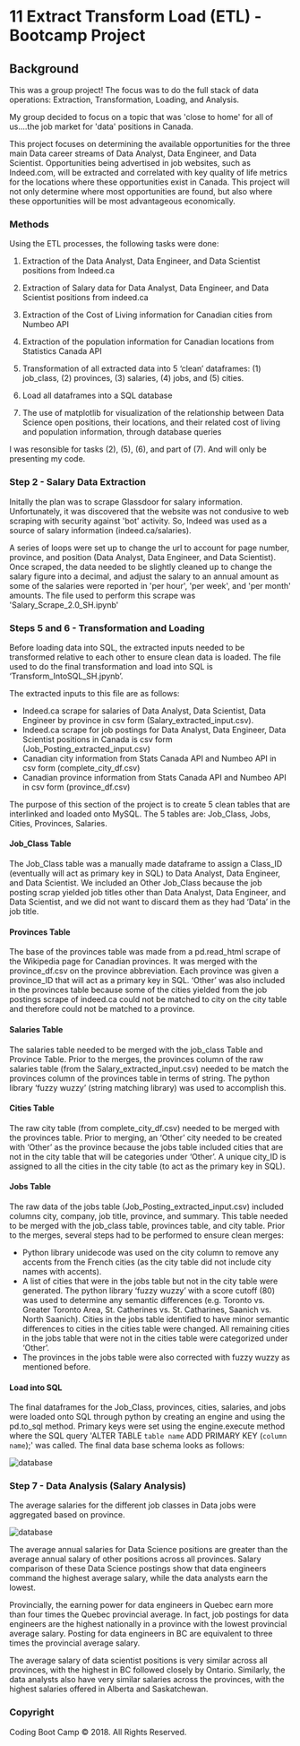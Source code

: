 # 11 Extract Transform Load (ETL) - Bootcamp Project 

## Background

This was a group project! The focus was to do the full stack of data operations: Extraction, Transformation, Loading, and Analysis.

My group decided to focus on a topic that was 'close to home' for all of us....the job market for 'data' positions in Canada.

This project focuses on determining the available opportunities for the three main Data career streams of Data Analyst, Data Engineer, and Data Scientist.  Opportunities being advertised in job websites, such as Indeed.com, will be extracted and correlated with key quality of life metrics for the locations where these opportunities exist in Canada.  This project will not only determine where most opportunities are found, but also where these opportunities will be most advantageous economically. 

### Methods

Using the ETL processes, the following tasks were done:

1) Extraction of the Data Analyst, Data Engineer, and Data Scientist positions from Indeed.ca

2) Extraction of Salary data for Data Analyst, Data Engineer, and Data Scientist positions from indeed.ca

3) Extraction of the Cost of Living information for Canadian cities from Numbeo API

4) Extraction of the population information for Canadian locations from Statistics Canada API

5) Transformation of all extracted data into 5 ‘clean’ dataframes: (1) job_class, (2) provinces, (3) salaries, (4) jobs, and (5) cities.

6) Load all dataframes into a SQL database

7) The use of matplotlib for visualization of the relationship between Data Science open positions, their locations, and their related cost of living and population information, through database queries

I was resonsible for tasks (2), (5), (6), and part of (7). And will only be presenting my code.

### Step 2 - Salary Data Extraction

Initally the plan was to scrape Glassdoor for salary information. Unfortunately, it was discovered that the website was not condusive to web scraping with security against 'bot' activity. So, Indeed was used as a source of salary information (indeed.ca/salaries).

A series of loops were set up to change the url to account for page number, province, and position (Data Analyst, Data Engineer, and Data Scientist). Once scraped, the data needed to be slightly cleaned up to change the salary figure into a decimal, and adjust the salary to an annual amount as some of the salaries were reported in 'per hour', 'per week', and 'per month' amounts. The file used to perform this scrape was 'Salary_Scrape_2.0_SH.ipynb'


### Steps 5 and 6 - Transformation and Loading

Before loading data into SQL, the extracted inputs needed to be transformed relative to each other to ensure clean data is loaded. The file used to do the final transformation and load into SQL is ‘Transform_IntoSQL_SH.jpynb’.

The extracted inputs to this file are as follows:
* Indeed.ca scrape for salaries of Data Analyst, Data Scientist, Data Engineer by province in csv form (Salary_extracted_input.csv).
* Indeed.ca scrape for job postings for Data Analyst, Data Engineer, Data Scientist positions in Canada is csv form (Job_Posting_extracted_input.csv)
* Canadian city information from Stats Canada API and Numbeo API in csv form (complete_city_df.csv)
* Canadian province information from Stats Canada API and Numbeo API in csv form (province_df.csv)

The purpose of this section of the project is to create 5 clean tables that are interlinked and loaded onto MySQL. The 5 tables are: Job_Class, Jobs, Cities, Provinces, Salaries.

#### Job_Class Table

The Job_Class table was a manually made dataframe to assign a Class_ID (eventually will act as primary key in SQL) to Data Analyst, Data Engineer, and Data Scientist. We included an Other Job_Class because the job posting scrap yielded job titles other than Data Analyst, Data Engineer, and Data Scientist, and we did not want to discard them as they had ‘Data’ in the job title.

#### Provinces Table

The base of the provinces table was made from a pd.read_html scrape of the Wikipedia page for Canadian provinces. It was merged with the province_df.csv on the province abbreviation. Each province was given a province_ID that will act as a primary key in SQL. ‘Other’ was also included in the provinces table because some of the cities yielded from the job postings scrape of indeed.ca could not be matched to city on the city table and therefore could not be matched to a province.

#### Salaries Table

The salaries table needed to be merged with the job_class Table and Province Table. Prior to the merges, the provinces column of the raw salaries table (from the Salary_extracted_input.csv) needed to be match the provinces column of the provinces table in terms of string. The python library ‘fuzzy wuzzy’ (string matching library) was used to accomplish this. 

#### Cities Table

The raw city table (from complete_city_df.csv) needed to be merged with the provinces table. Prior to merging, an ‘Other’ city needed to be created with ‘Other’ as the province because the jobs table included cities that are not in the city table that will be categories under ‘Other’. A unique city_ID is assigned to all the cities in the city table (to act as the primary key in SQL).

#### Jobs Table

The raw data of the jobs table (Job_Posting_extracted_input.csv) included columns city, company, job title, province, and summary. This table needed to be merged with the job_class table, provinces table, and city table. Prior to the merges, several steps had to be performed to ensure clean merges:

* Python library unidecode was used on the city column to remove any accents from the French cities (as the city table did not include city names with accents).
* A list of cities that were in the jobs table but not in the city table were generated. The python library ‘fuzzy wuzzy’ with a score cutoff (80) was used to determine any semantic differences (e.g. Toronto vs. Greater Toronto Area, St. Catherines vs. St. Catharines, Saanich vs. North Saanich). Cities in the jobs table identified to have minor semantic differences to cities in the cities table were changed. All remaining cities in the jobs table that were not in the cities table were categorized under ‘Other’.
* The provinces in the jobs table were also corrected with fuzzy wuzzy as mentioned before.

#### Load into SQL

The final dataframes for the Job_Class, provinces, cities, salaries, and jobs were loaded onto SQL through python by creating an engine and using the pd.to_sql method. Primary keys were set using the engine.execute method where the SQL query 'ALTER TABLE `table name` ADD PRIMARY KEY (`column name`);' was called. The final data base schema looks as follows:

![database](Images/Final_Database.png)


### Step 7 - Data Analysis (Salary Analysis)

The average salaries for the different job classes in Data jobs were aggregated based on province.  

![database](Images/Data_science_salary_distribution.jpeg)

The average annual salaries for Data Science positions are greater than the average annual salary of other positions across all provinces.  Salary comparison of these Data Science postings show that data engineers command the highest average salary, while the data analysts earn the lowest.

Provincially, the earning power for data engineers in Quebec earn more than four times the Quebec provincial average.  In fact, job postings for data engineers are the highest nationally in a province with the lowest provincial average salary.  Posting for data engineers in BC are equivalent to three times the provincial average salary.

The average salary of data scientist positions is very similar across all provinces, with the highest in BC followed closely by Ontario.
Similarly, the data analysts also have very similar salaries across the provinces, with the highest salaries offered in Alberta and Saskatchewan.



### Copyright

Coding Boot Camp © 2018. All Rights Reserved.

